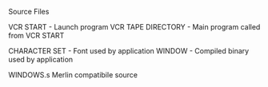 Source Files

VCR START - Launch program
VCR TAPE DIRECTORY - Main program called from VCR START

CHARACTER SET - Font used by application
WINDOW - Compiled binary used by application

WINDOWS.s Merlin compatibile source
